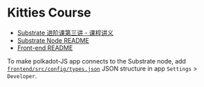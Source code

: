 # Kitties Course

* [Substrate 进阶课第三讲 - 课程讲义](lecture-notes.md)
* [Substrate Node README](node/README.md)
* [Front-end README](frontend/README.md)

To make polkadot-JS app connects to the Substrate node, add
[`frontend/src/config/types.json`](frontend/src/config/types.json)
JSON structure in app `Settings` > `Developer`.
